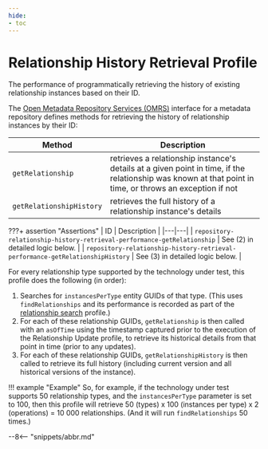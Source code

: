 ```yaml
---
hide:
- toc
---
```


<!-- SPDX-License-Identifier: CC-BY-4.0 -->
<!-- Copyright Contributors to the Egeria project. -->

# Relationship History Retrieval Profile

The performance of programmatically retrieving the history of existing relationship instances based on their ID.

The [Open Metadata Repository Services (OMRS)](./services/omrs) interface for a metadata repository defines methods for retrieving the history of relationship instances by their ID:

| Method | Description |
|---|---|
| `getRelationship` | retrieves a relationship instance's details at a given point in time, if the relationship was known at that point in time, or throws an exception if not |
| `getRelationshipHistory` | retrieves the full history of a relationship instance's details |

???+ assertion "Assertions"
    | ID | Description |
    |---|---|
    | `repository-relationship-history-retrieval-performance-getRelationship` | See (2) in detailed logic below. |
    | `repository-relationship-history-retrieval-performance-getRelationshipHistory` | See (3) in detailed logic below. |

For every relationship type supported by the technology under test, this profile does the following (in order):

1. Searches for `instancesPerType` entity GUIDs of that type. (This uses `findRelationships` and its performance is recorded as part of the [relationship search](relationship-search.md) profile.)
1. For each of these relationship GUIDs, `getRelationship` is then called with an `asOfTime` using the timestamp captured prior to the execution of the Relationship Update profile, to retrieve its historical details from that point in time (prior to any updates).
1. For each of these relationship GUIDs, `getRelationshipHistory` is then called to retrieve its full history (including current version and all historical versions of the instance).

!!! example "Example"
    So, for example, if the technology under test supports 50 relationship types, and the `instancesPerType` parameter is set to 100, then this profile will retrieve 50 (types) x 100 (instances per type) x 2 (operations) = 10 000 relationships. (And it will run `findRelationships` 50 times.)

--8<-- "snippets/abbr.md"
